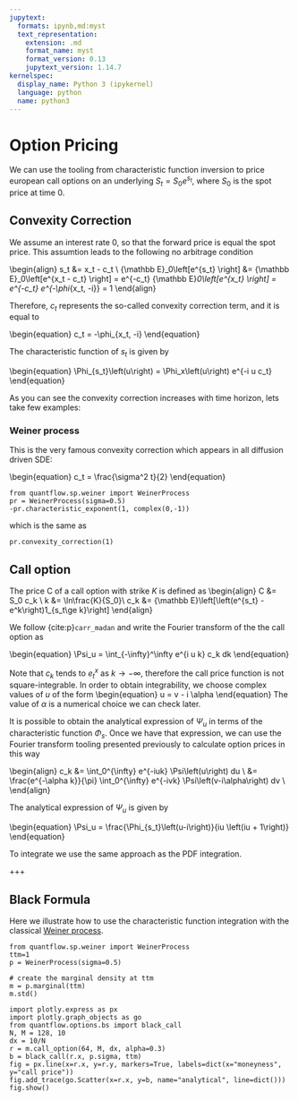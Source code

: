 ```yaml
---
jupytext:
  formats: ipynb,md:myst
  text_representation:
    extension: .md
    format_name: myst
    format_version: 0.13
    jupytext_version: 1.14.7
kernelspec:
  display_name: Python 3 (ipykernel)
  language: python
  name: python3
---
```


# Option Pricing


We can use the tooling from characteristic function inversion to price european call options on an underlying $S_t = S_0 e^{s_t}$, where $S_0$ is the spot price at time 0.

## Convexity Correction

We assume an interest rate 0, so that the forward price is equal the spot price. This assumtion leads to the following no arbitrage condition

\begin{align}
s_t &= x_t - c_t \\
{\mathbb E}_0\left[e^{s_t} \right] &= {\mathbb E}_0\left[e^{x_t - c_t} \right] = e^{-c_t} {\mathbb E}_0\left[e^{x_t} \right] = e^{-c_t} e^{-\phi_{x_t, -i}} = 1
\end{align}

Therefore, $c_t$ represents the so-called convexity correction term, and it is equal to

\begin{equation}
  c_t = -\phi_{x_t, -i}
\end{equation}

The characteristic function of $s_t$ is given by

\begin{equation}
 \Phi_{s_t}\left(u\right) = \Phi_x\left(u\right) e^{-i u c_t}
\end{equation}

As you can see the convexity correction increases with time horizon, lets take few examples:

### Weiner process

This is the very famous convexity correction which appears in all diffusion driven SDE:

\begin{equation}
    c_t = \frac{\sigma^2 t}{2}
\end{equation}

```{code-cell} ipython3
from quantflow.sp.weiner import WeinerProcess
pr = WeinerProcess(sigma=0.5)
-pr.characteristic_exponent(1, complex(0,-1))
```

which is the same as

```{code-cell} ipython3
pr.convexity_correction(1)
```

## Call option

The price C of a call option with strike $K$ is defined as
\begin{align}
C &= S_0 c_k \\
k &= \ln\frac{K}{S_0}\\ 
c_k &= {\mathbb E}\left[\left(e^{s_t} - e^k\right)1_{s_t\ge k}\right]
\end{align}


We follow {cite:p}`carr_madan` and write the Fourier transform of the the call option as

\begin{equation}
\Psi_u = \int_{-\infty}^\infty e^{i u k} c_k dk
\end{equation}

Note that $c_k$ tends to $e^x_t$ as $k \to -\infty$, therefore the call price function is not square-integrable. In order to obtain integrability, we choose complex values of $u$ of the form
\begin{equation}
u = v - i \alpha
\end{equation}
The value of $\alpha$ is a numerical choice we can check later.

It is possible to obtain the analytical expression of $\Psi_u$ in terms of the characteristic function $\Phi_s$. Once we have that expression, we can use the Fourier transform tooling presented previously to calculate option prices in this way

\begin{align}
c_k &= \int_0^{\infty} e^{-iuk} \Psi\left(u\right) du \\
    &= \frac{e^{-\alpha k}}{\pi} \int_0^{\infty} e^{-ivk} \Psi\left(v-i\alpha\right) dv \\
\end{align}

The analytical expression of $\Psi_u$ is given by

\begin{equation}
\Psi_u = \frac{\Phi_{s_t}\left(u-i\right)}{iu \left(iu + 1\right)}
\end{equation}

To integrate we use the same approach as the PDF integration.

+++

## Black Formula

Here we illustrate how to use the characteristic function integration with the classical [Weiner process](https://en.wikipedia.org/wiki/Wiener_process).

```{code-cell} ipython3
from quantflow.sp.weiner import WeinerProcess
ttm=1
p = WeinerProcess(sigma=0.5)

# create the marginal density at ttm
m = p.marginal(ttm)
m.std()
```

```{code-cell} ipython3
import plotly.express as px
import plotly.graph_objects as go
from quantflow.options.bs import black_call
N, M = 128, 10
dx = 10/N
r = m.call_option(64, M, dx, alpha=0.3)
b = black_call(r.x, p.sigma, ttm)
fig = px.line(x=r.x, y=r.y, markers=True, labels=dict(x="moneyness", y="call price"))
fig.add_trace(go.Scatter(x=r.x, y=b, name="analytical", line=dict()))
fig.show()
```

```{code-cell} ipython3

```
